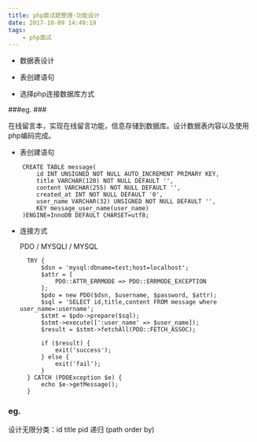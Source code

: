 ```yaml
---
title: php面试题整理-功能设计
date: 2017-10-09 14:49:19
tags:
	- php面试
---
```

- 数据表设计 

- 表创建语句

- 选择php连接数据库方式
	
###eg. ###

在线留言本，实现在线留言功能，信息存储到数据库。设计数据表内容以及使用php编码完成。

- 表创建语句
<!-- more -->

		CREATE TABLE message(
			id INT UNSIGNED NOT NULL AUTO_INCREMENT PRIMARY KEY,
			title VARCHAR(120) NOT NULL DEFAULT '',
			content VARCHAR(255) NOT NULL DEFAULT '',
			created_at INT NOT NULL DEFAULT '0',
			user_name VARCHAR(32) UNSIGNED NOT NULL DEFAULT '',
			KEY message_user_name(user_name)
		)ENGINE=InnoDB DEFAULT CHARSET=utf8;

- 连接方式 
	
	PDO / MYSQLI / MYSQL
			

		TRY {
			$dsn = 'mysql:dbname=test;host=localhost';
			$attr = [
				PDO::ATTR_ERRMODE => PDO::ERRMODE_EXCEPTION
			];
			$pdo = new PDO($dsn, $username, $password, $attr);
			$sql = 'SELECT id,title,content FROM message where user_name=:username';
			$stmt = $pdo->prepare($sql);
			$stmt->execute([':user_name' => $user_name]);
			$result = $stmt->fetchAll(PDO::FETCH_ASSOC);
	
			if ($result) {
				exit('success');
			} else {
				exit('fail');
			}
		} CATCH (PDOException $e) {
			echo $e->getMessage();
		}

### eg. ### 

设计无限分类：id title pid 递归 (path order by)
